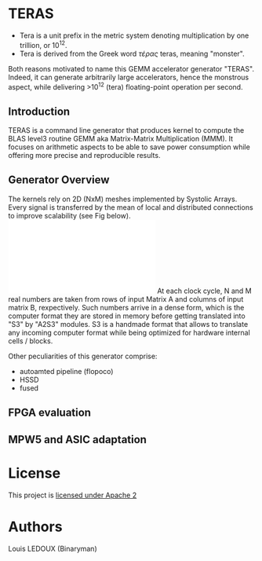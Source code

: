 # TERAS

* Tera is a unit prefix in the metric system denoting multiplication by one trillion, or 10<sup>12</sup>.  
* Tera is derived from the Greek word *τέρας* teras, meaning "monster".  

Both reasons motivated to name this GEMM accelerator generator "TERAS". Indeed, it can generate arbitrarily large accelerators, hence the monstrous aspect, while delivering >10<sup>12</sup> (tera) floating-point operation per second.

## Introduction

TERAS is a command line generator that produces kernel to compute the BLAS level3 routine GEMM aka Matrix-Matrix Multiplication (MMM). It focuses on arithmetic aspects to be able to save power consumption while offering more precise and reproducible results.

## Generator Overview

The kernels rely on 2D (NxM) meshes implemented by Systolic Arrays. Every signal is transferred by the mean of local and distributed connections to improve scalability (see Fig below).
![overview](teras/pictures/overview_SA.pdf?raw=true "Overview_SA")
At each clock cycle, N and M real numbers are taken from rows of input Matrix A and columns of input matrix B, rexpectively. Such numbers arrive in a dense form, which is the computer format they are stored in memory before getting translated into "S3" by "A2S3" modules. S3 is a handmade format that allows to translate any incoming computer format while being optimized for hardware internal cells /  blocks.

Other peculiarities of this generator comprise:

* autoamted pipeline (flopoco)
* HSSD
* fused

## FPGA evaluation

## MPW5 and ASIC adaptation



# License

This project is [licensed under Apache 2](LICENSE)

# Authors

Louis LEDOUX (Binaryman)
